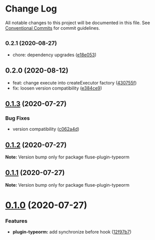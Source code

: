 # Change Log

All notable changes to this project will be documented in this file.
See [Conventional Commits](https://conventionalcommits.org) for commit guidelines.

## <small>0.2.1 (2020-08-27)</small>

* chore: dependency upgrades ([e18e053](https://github.com/Nayni/fluse/commit/e18e053))





## 0.2.0 (2020-08-12)

* feat: change execute into createExecutor factory ([430755f](https://github.com/Nayni/fluse/commit/430755f))
* fix: loosen version compatibility ([e384ce9](https://github.com/Nayni/fluse/commit/e384ce9))





## [0.1.3](https://github.com/Nayni/fluse/compare/fluse-plugin-typeorm@0.1.2...fluse-plugin-typeorm@0.1.3) (2020-07-27)


### Bug Fixes

* version compatibility ([c062a4d](https://github.com/Nayni/fluse/commit/c062a4de683bce48de48235ddf6016546ac5bb34))





## [0.1.2](https://github.com/Nayni/fluse/compare/fluse-plugin-typeorm@0.1.1...fluse-plugin-typeorm@0.1.2) (2020-07-27)

**Note:** Version bump only for package fluse-plugin-typeorm





## [0.1.1](https://github.com/Nayni/fluse/compare/fluse-plugin-typeorm@0.1.0...fluse-plugin-typeorm@0.1.1) (2020-07-27)

**Note:** Version bump only for package fluse-plugin-typeorm





# [0.1.0](https://github.com/Nayni/fluse/compare/fluse-plugin-typeorm@0.0.2...fluse-plugin-typeorm@0.1.0) (2020-07-27)


### Features

* **plugin-typeorm:** add synchronize before hook ([12f97b7](https://github.com/Nayni/fluse/commit/12f97b772266b0f19f3e524163ff40d2db0b0d6f))
